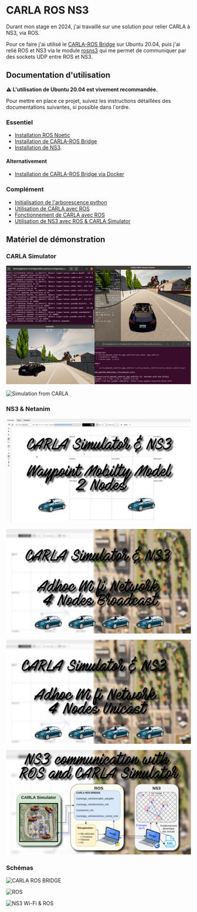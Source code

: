 
  # CARLA ROS NS3

  Durant mon stage en 2024, j'ai travaillé sur une solution pour relier CARLA à NS3, via ROS. 
  
  Pour ce faire j'ai utilisé le [CARLA-ROS Bridge](https://github.com/carla-simulator/ros-bridge?tab=readme-ov-file) sur Ubuntu 20.04, puis j'ai relié ROS et NS3 via le module [rosns3](https://github.com/malintha/rosns3_server/tree/master) qui me permet de communiquer par des sockets UDP entre ROS et NS3.
## Documentation d'utilisation  

⚠️ **L'utilisation de Ubuntu 20.04 est vivement recommandée.**

Pour mettre en place ce projet, suivez les instructions détaillées des documentations suivantes, si possible dans l'ordre.

### Essentiel
- [Installation ROS Noetic](https://github.com/Gabrieleirbag1/CARLA-ROS-NS3/blob/main/Documents/Proc%C3%A9dures%20d'installation/Installation%20Ros%201%20Noetic%20Ubuntu.pdf)
- [Installation de CARLA-ROS Bridge](https://github.com/Gabrieleirbag1/CARLA-ROS-NS3/blob/main/Documents/Proc%C3%A9dures%20d'installation/Installation%20carla-ros-bridge%20Ubuntu%2020.04.pdf)
- [Installation de NS3](https://github.com/Gabrieleirbag1/CARLA-ROS-NS3/blob/main/Documents/Proc%C3%A9dures%20d'installation/Installation%20NS3%20pour%20CARLA%20et%20ROS.pdf).

#### Alternativement
- [Installation de CARLA-ROS Bridge via Docker](https://github.com/Gabrieleirbag1/CARLA-ROS-NS3/blob/main/Documents/Proc%C3%A9dures%20d'installation/Installation%20de%20carla-ros-bridge%20via%20Docker.pdf)

### Complément
- [Initialisation de l'arborescence python](https://github.com/Gabrieleirbag1/CARLA-ROS-NS3/blob/main/Documents/Proc%C3%A9dures%20d'installation/Initialisation%20de%20l'arborescence%20Python%20pour%20CARLA%20et%20ROS.pdf)
- [Utilisation de CARLA avec ROS](https://github.com/Gabrieleirbag1/CARLA-ROS-NS3/blob/main/Documents/Comprendre%20et%20utiliser/Utilisation%20de%20Carla%20avec%20ROS.pdf)
- [Fonctionnement de CARLA avec ROS](https://github.com/Gabrieleirbag1/CARLA-ROS-NS3/blob/main/Documents/Comprendre%20et%20utiliser/Fonctionnement%20de%20Carla%20et%20ROS.pdf)
- [Utilisation de NS3 avec ROS & CARLA Simulator](https://github.com/Gabrieleirbag1/CARLA-ROS-NS3/blob/main/Documents/Comprendre%20et%20utiliser/Utilisation%20de%20NS3%20avec%20ROS%20et%20CARLA%20Simulator.pdf)

## Matériel de démonstration
### CARLA Simulator
![CARLA](https://github.com/Gabrieleirbag1/CARLA-ROS-NS3/blob/main/CARLA-ROS/Medias/CARLA%20Server%20%26%20Manual%20Control.png?raw=true)

![Simulation from CARLA](https://github.com/Gabrieleirbag1/CARLA-ROS-NS3/blob/main/CARLA-ROS/Medias/CARLA%20Autopilot.gif?raw=true)

### NS3 & Netanim
[![CARLA-ROS & NS3 Netanim - Waypoint Mobilty Model 2 Nodes ](https://github.com/Gabrieleirbag1/CARLA-ROS-NS3/blob/main/CARLA-ROS/Medias/NS3%20Netanim.png?raw=true)](https://youtu.be/OJwKWWmvIbc)

[![CARLA Simulator & NS3 - Adhoc Wi fi Network 4 Nodes Broadcast](https://github.com/Gabrieleirbag1/CARLA-ROS-NS3/blob/main/CARLA-ROS/Medias/NS3%20Broadcast.png?raw=true)](https://youtu.be/1ZguOScXNjs)

[![CARLA Simulator & NS3 - Adhoc Wi fi Network 4 Nodes Unicast](https://github.com/Gabrieleirbag1/CARLA-ROS-NS3/blob/main/CARLA-ROS/Medias/NS3%20Unicast.png?raw=true)](https://youtu.be/O8JQI8dgWJ0)

[![CARLA Simulator & NS3 - NS3 communication with ROS and CARLA Simulator](https://github.com/Gabrieleirbag1/CARLA-ROS-NS3/blob/main/CARLA-ROS/Medias/NS3%20Tutorial.png?raw=true)](https://youtu.be/O-cOLJThNY4)

### Schémas
![CARLA ROS BRIDGE](https://github.com/Gabrieleirbag1/CARLA-ROS-NS3/blob/main/CARLA-ROS/Medias/Sch%C3%A9ma%20CARLA-ROS-Bridge.drawio.png?raw=true)

![ROS](https://github.com/Gabrieleirbag1/CARLA-ROS-NS3/blob/main/CARLA-ROS/Medias/Sch%C3%A9ma%20CARLA%20Sensors%20light.drawio.png?raw=true)

![NS3 Wi-Fi & ROS](https://github.com/Gabrieleirbag1/CARLA-ROS-NS3/blob/main/CARLA-ROS/Medias/Sch%C3%A9ma%20NS3%20WI-FI%20avec%20ROS%20%26%20CARLA.drawio.png)
